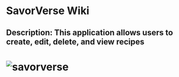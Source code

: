 # SavorVerse Wiki
## Description: This application allows users to create, edit, delete, and view recipes
# ![savorverse](https://github.com/user-attachments/assets/5f501107-c1fd-4989-a952-19a37bebf6bc)
